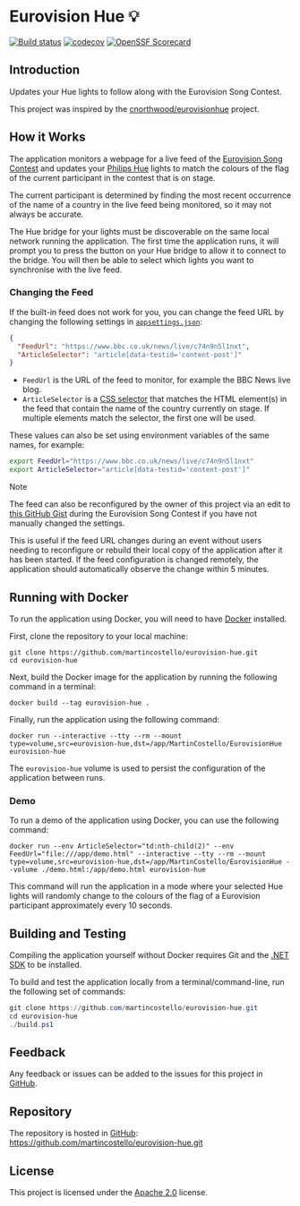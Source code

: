 # Eurovision Hue 💡

[![Build status][build-badge]][build-status]
[![codecov][coverage-badge]][coverage-report]
[![OpenSSF Scorecard][scorecard-badge]][scorecard-report]

## Introduction

Updates your Hue lights to follow along with the Eurovision Song Contest.

This project was inspired by the [cnorthwood/eurovisionhue][inspiration] project.

## How it Works

The application monitors a webpage for a live feed of the [Eurovision Song Contest][eurovision]
and updates your [Philips Hue][philips-hue] lights to match the colours of the flag of the current
participant in the contest that is on stage.

The current participant is determined by finding the most recent occurrence of the name
of a country in the live feed being monitored, so it may not always be accurate.

The Hue bridge for your lights must be discoverable on the same local network running
the application. The first time the application runs, it will prompt you to press the
button on your Hue bridge to allow it to connect to the bridge. You will then be able to
select which lights you want to synchronise with the live feed.

### Changing the Feed

If the built-in feed does not work for you, you can change the feed URL by changing the
following settings in [`appsettings.json`][appsettings]:

```json
{
  "FeedUrl": "https://www.bbc.co.uk/news/live/c74n9n5l1nxt",
  "ArticleSelector": "article[data-testid='content-post']"
}
```

- `FeedUrl` is the URL of the feed to monitor, for example the BBC News live blog.
- `ArticleSelector` is a [CSS selector][css-selector] that matches the HTML element(s) in
  the feed that contain the name of the country currently on stage. If multiple elements
  match the selector, the first one will be used.

These values can also be set using environment variables of the same names, for example:

```sh
export FeedUrl="https://www.bbc.co.uk/news/live/c74n9n5l1nxt"
export ArticleSelector="article[data-testid='content-post']"
```

> [!NOTE]
> The feed can also be reconfigured by the owner of this project via an edit to
> [this GitHub Gist](https://gist.github.com/martincostello/5ac0a49cd687c073ec09f4172c37185f)
> during the Eurovision Song Contest if you have not manually changed the settings.
>
> This is useful if the feed URL changes during an event without users needing to reconfigure
> or rebuild their local copy of the application after it has been started. If the feed configuration
> is changed remotely, the application should automatically observe the change within 5 minutes.

## Running with Docker

To run the application using Docker, you will need to have [Docker][docker] installed.

First, clone the repository to your local machine:

```terminal
git clone https://github.com/martincostello/eurovision-hue.git
cd eurovision-hue
```

Next, build the Docker image for the application by running the following command in a terminal:

```terminal
docker build --tag eurovision-hue .
```

Finally, run the application using the following command:

```terminal
docker run --interactive --tty --rm --mount type=volume,src=eurovision-hue,dst=/app/MartinCostello/EurovisionHue eurovision-hue
```

The `eurovision-hue` volume is used to persist the configuration of the application between runs.

### Demo

To run a demo of the application using Docker, you can use the following command:

```terminal
docker run --env ArticleSelector="td:nth-child(2)" --env FeedUrl="file:///app/demo.html" --interactive --tty --rm --mount type=volume,src=eurovision-hue,dst=/app/MartinCostello/EurovisionHue --volume ./demo.html:/app/demo.html eurovision-hue
```

This command will run the application in a mode where your selected Hue lights will randomly change
to the colours of the flag of a Eurovision participant approximately every 10 seconds.

## Building and Testing

Compiling the application yourself without Docker requires Git and the [.NET SDK][dotnet-sdk] to be installed.

To build and test the application locally from a terminal/command-line, run the
following set of commands:

```powershell
git clone https://github.com/martincostello/eurovision-hue.git
cd eurovision-hue
./build.ps1
```

## Feedback

Any feedback or issues can be added to the issues for this project in [GitHub][issues].

## Repository

The repository is hosted in [GitHub][repo]: <https://github.com/martincostello/eurovision-hue.git>

## License

This project is licensed under the [Apache 2.0][license] license.

[appsettings]: https://github.com/martincostello/eurovision-hue/blob/f64127b29cb633f1cab383f9f620724efdc97ccc/src/EurovisionHue/appsettings.json
[build-badge]: https://github.com/martincostello/eurovision-hue/actions/workflows/build.yml/badge.svg?branch=main&event=push
[build-status]: https://github.com/martincostello/eurovision-hue/actions?query=workflow%3Abuild+branch%3Amain+event%3Apush "Continuous Integration for this project"
[coverage-badge]: https://codecov.io/gh/martincostello/eurovision-hue/branch/main/graph/badge.svg
[coverage-report]: https://codecov.io/gh/martincostello/eurovision-hue "Code coverage report for this project"
[css-selector]: https://developer.mozilla.org/en-US/docs/Web/CSS/CSS_selectors "CSS Selectors on MDN"
[docker]: https://www.docker.com/get-started/ "Get started with Docker"
[dotnet-sdk]: https://dotnet.microsoft.com/download "Download the .NET SDK"
[eurovision]: https://eurovision.tv/ "Eurovision Song Contest"
[inspiration]: https://github.com/cnorthwood/eurovisionhue "Eurovision Hue by cnorthwood on GitHub"
[issues]: https://github.com/martincostello/eurovision-hue/issues "Issues for this project on GitHub.com"
[license]: https://www.apache.org/licenses/LICENSE-2.0.txt "The Apache 2.0 license"
[philips-hue]: https://www.philips-hue.com/ "Philips Hue"
[repo]: https://github.com/martincostello/eurovision-hue "This project on GitHub.com"
[scorecard-badge]: https://api.securityscorecards.dev/projects/github.com/martincostello/eurovision-hue/badge
[scorecard-report]: https://securityscorecards.dev/viewer/?uri=github.com/martincostello/eurovision-hue "OpenSSF Scorecard for this project"
